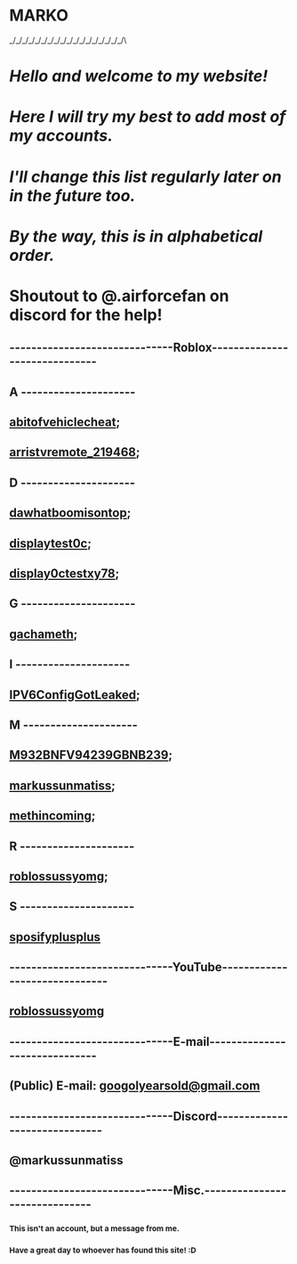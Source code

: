 
# ****MARKO****
_/\_/\_/\_/\_/\_/\_/\_/\_/\_/\_/\_/\_/\_/\_/\_/\_/\_/\
# **_Hello and welcome to my website!_**

# **_Here I will try my best to add most of my accounts._**

# **_I'll change this list regularly later on in the future too._**

# **_By the way, this is in alphabetical order._**

# **Shoutout to @.airforcefan on discord for the help!**
## ------------------------------Roblox------------------------------
## A ---------------------

## [abitofvehiclecheat](https://www.roblox.com/users/6055065446/profile);

## [arristvremote_219468](https://www.roblox.com/users/7070947401/profile);

## D ---------------------

## [dawhatboomisontop](https://www.roblox.com/users/6162137615/profile);

## [displaytest0c](https://www.roblox.com/users/5134788949/profile);

## [display0ctestxy78](https://www.roblox.com/users/5157908370/profile);

## G ---------------------

## [gachameth](https://www.roblox.com/users/5351699139/profile);

## I ---------------------

## [IPV6ConfigGotLeaked](https://www.roblox.com/users/5868122895/profile);

## M ---------------------

## [M932BNFV94239GBNB239](https://www.roblox.com/users/6008727051/profile);

## [markussunmatiss](https://www.roblox.com/users/323251463/profile);

## [methincoming](https://www.roblox.com/users/5276991569/profile);

## R ---------------------

## [roblossussyomg](https://www.roblox.com/users/3361892199/profile);

## S ---------------------

## [sposifyplusplus](https://www.roblox.com/users/7010289550/profile)

## ------------------------------YouTube------------------------------

## [roblossussyomg](https://www.youtube.com/@roblossussyomg)

## ------------------------------E-mail------------------------------

## (Public) E-mail: googolyearsold@gmail.com

## ------------------------------Discord------------------------------

## @markussunmatiss

## ------------------------------Misc.------------------------------
### <sub>This isn't an account, but a message from me.</sub>
### <sub>Have a great day to whoever has found this site! :D</sub>
